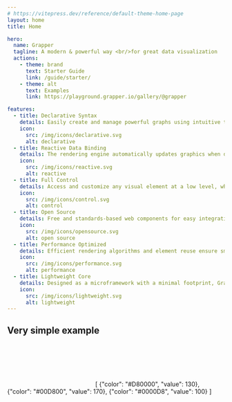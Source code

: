 ```yaml
---
# https://vitepress.dev/reference/default-theme-home-page
layout: home
title: Home

hero:
  name: Grapper
  tagline: A modern & powerful way <br/>for great data visualization
  actions:
    - theme: brand
      text: Starter Guide
      link: /guide/starter/
    - theme: alt
      text: Examples
      link: https://playground.grapper.io/gallery/@grapper

features:
  - title: Declarative Syntax
    details: Easily create and manage powerful graphs using intuitive templating directives, reducing the learning curve and increasing productivity.
    icon:
      src: /img/icons/declarative.svg
      alt: declarative
  - title: Reactive Data Binding
    details: The rendering engine automatically updates graphics when data changes, ensuring perfect synchronization between data and visuals.
    icon:
      src: /img/icons/reactive.svg
      alt: reactive
  - title: Full Control
    details: Access and customize any visual element at a low level, while still benefiting from high-level abstractions.
    icon:
      src: /img/icons/control.svg
      alt: control
  - title: Open Source
    details: Free and standards-based web components for easy integration with plain HTML and modern frameworks. Fully open to the community.
    icon:
      src: /img/icons/opensource.svg
      alt: open source
  - title: Performance Optimized
    details: Efficient rendering algorithms and element reuse ensure smooth interactions and fast performance even with complex datasets.
    icon:
      src: /img/icons/performance.svg
      alt: performance
  - title: Lightweight Core
    details: Designed as a microframework with a minimal footprint, Grapper delivers powerful features in a tiny package (12 kB gzipped).
    icon:
      src: /img/icons/lightweight.svg
      alt: lightweight
---
```


## Very simple example

<ClientOnly>
  <g-editor href="#horizontal-bars" title="horizontal bars"></g-editor>
  <grapper-view id="horizontal-bars">
    <svg viewBox="0 0 200 100" width="200px" height="100px">
    <g stroke-width="12" stroke-linecap="round">
      <g g-for="(record, index) of data">
          <line        x1="22" 
                g-bind:x2="record.value"   
                g-bind:y1="index * 20 + 30"
                g-bind:y2="index * 20 + 30"
                g-bind:stroke="record.color"
          ></line>
      </g>
    </g>
    </svg>
    <g-script type="data">
    [
      {"color": "#D80000", "value": 130},
      {"color": "#00D800", "value": 170},
      {"color": "#0000D8", "value": 100}
    ]
    </g-script>
  </grapper-view>
</ClientOnly>